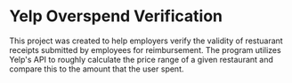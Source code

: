 # Yelp Overspend Verification

This project was created to help employers verify the validity of restuarant receipts submitted by employees for reimbursement. The program utilizes Yelp's API to roughly calculate the price range of a given restaurant and compare this to the amount that the user spent.

